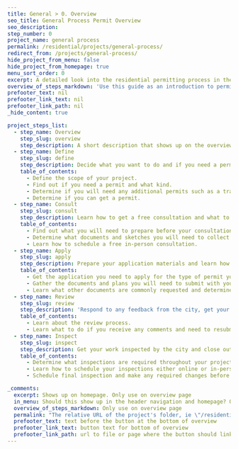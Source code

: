 ```yaml
---
title: General > 0. Overview
seo_title: General Process Permit Overview
seo_description:
step_number: 0
project_name: general process
permalink: /residential/projects/general-process/
redirect_from: /projects/general-process/
hide_project_from_menu: false
hide_project_from_homepage: true
menu_sort_order: 0
excerpt: A detailed look into the residential permitting process in the City of Austin
overview_of_steps_markdown: 'Use this guide as an introduction to permitting if this is your first project, you are new to Austin, or need a refresher on the permitting process. For more detailed or project specific information, check to see if your project is featured in our [All Projects section](/residential/projects).'
prefooter_text: nil
prefooter_link_text: nil
prefooter_link_path: nil
_hide_content: true

project_steps_list:
  - step_name: Overview
    step_slug: overview
    step_description: A short description that shows up on the overview for this kind of project.
  - step_name: Define
    step_slug: define
    step_description: Decide what you want to do and if you need a permit for your project.
    table_of_contents:
      - Define the scope of your project.
      - Find out if you need a permit and what kind.
      - Determine if you will need any additional permits such as a trade or tree permit.
      - Determine if you can get a permit.
  - step_name: Consult
    step_slug: consult
    step_description: Learn how to get a free consultation and what to prepare.
    table_of_contents:
      - Find out what you will need to prepare before your consultation.
      - Determine what documents and sketches you will need to collect before your consultation.
      - Learn how to schedule a free in-person consultation.
  - step_name: Apply
    step_slug: apply
    step_description: Prepare your application materials and learn how to submit.
    table_of_contents:
      - Get the application you need to apply for the type of permit your project requires.
      - Gather the documents and plans you will need to submit with your permit application.
      - Learn what other documents are commonly requested and determine if they apply to you.
  - step_name: Review
    step_slug: review
    step_description: 'Respond to any feedback from the city, get your permit, and begin work.'
    table_of_contents:
      - Learn about the review process.
      - Learn what to do if you receive any comments and need to resubmit your application a second time.
  - step_name: Inspect
    step_slug: inspect
    step_description: Get your work inspected by the city and close out your permit(s).
    table_of_contents:
      - Determine what inspections are required throughout your project.
      - Learn how to schedule your inspections either online or in-person.
      - Schedule final inspection and make any required changes before your permit expires.

_comments:
  excerpt: Shows up on homepage. Only use on overview page
  in_menu: Should this show up in the header navigation and homepage? Only use on overview page
  overview_of_steps_markdown: Only use on overview page
  permalink: "The relative URL of the project's folder, ie \"/residential/projects/project-folder/\". Only use on overview page"
  prefooter_text: text before the button at the bottom of overview
  prefooter_link_text: button text for bottom of overview
  prefooter_link_path: url to file or page where the button should link
---
```

